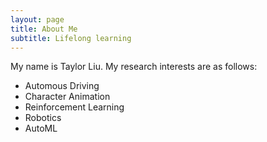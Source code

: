 ```yaml
---
layout: page
title: About Me
subtitle: Lifelong learning
---
```


My name is Taylor Liu. My research interests are as follows:

- Automous Driving
- Character Animation
- Reinforcement Learning
- Robotics
- AutoML
